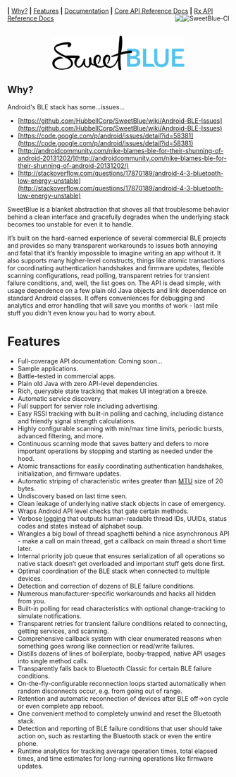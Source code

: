 <b>|</b>&nbsp;<a href='#why'>Why?</a>
<b>|</b>&nbsp;<a href='#features'>Features</a>
<b>|</b>&nbsp;<a href="https://github.com/HubbellCorp/SweetBlue/wiki">Documentation</a>
<b>|</b>&nbsp;<a href="https://hubbellcorp.github.io/SweetBlue/sweetblue/api/">Core API Reference Docs</a>
<b>|</b>&nbsp;<a href="https://hubbellcorp.github.io/SweetBlue/sweetbluerx/api/">Rx API Reference Docs</a>
<a href="https://github.com/HubbellCorp/SweetBlue/actions/workflows/build_and_test.yml">
 <img align="right" src="https://github.com/HubbellCorp/SweetBlue/actions/workflows/build_and_test.yml/badge.svg" alt="SweetBlue-CI">
</a>
<img align="right" src="https://img.shields.io/badge/version-4.0.1-blue.svg" />

<p align="center">
  <br>
  <a href="https://sweetblue.io">
    <img src="https://github.com/HubbellCorp/SweetBlue/blob/main/scripts/assets/sweetblue_logo.png" />
  </a>
</p>

Why?
----

Android's BLE stack has some...issues...

* [https://github.com/HubbellCorp/SweetBlue/wiki/Android-BLE-Issues](https://github.com/HubbellCorp/SweetBlue/wiki/Android-BLE-Issues)
* [https://code.google.com/p/android/issues/detail?id=58381](https://code.google.com/p/android/issues/detail?id=58381)
* [http://androidcommunity.com/nike-blames-ble-for-their-shunning-of-android-20131202/](http://androidcommunity.com/nike-blames-ble-for-their-shunning-of-android-20131202/)
* [http://stackoverflow.com/questions/17870189/android-4-3-bluetooth-low-energy-unstable](http://stackoverflow.com/questions/17870189/android-4-3-bluetooth-low-energy-unstable)

SweetBlue is a blanket abstraction that shoves all that troublesome behavior behind a clean interface 
and gracefully degrades when the underlying stack becomes too unstable for even it to handle.

It’s built on the hard-earned experience of several commercial BLE projects and provides so many transparent 
workarounds to issues both annoying and fatal that it’s frankly impossible to imagine writing an app without
 it. It also supports many higher-level constructs, things like atomic transactions for coordinating 
 authentication handshakes and firmware updates, flexible scanning configurations, read polling, transparent
  retries for transient failure conditions, and, well, the list goes on. The API is dead simple, with usage
   dependence on a few plain old Java objects and link dependence on standard Android classes. It offers
    conveniences for debugging and analytics and error handling that will save you months of work - last
     mile stuff you didn't even know you had to worry about.

Features
========

*	Full-coverage API documentation: Coming soon...
*	Sample applications.
*	Battle-tested in commercial apps.
*	Plain old Java with zero API-level dependencies.
*	Rich, queryable state tracking that makes UI integration a breeze.
*	Automatic service discovery.
*	Full support for server role including advertising.
*	Easy RSSI tracking with built-in polling and caching, including distance and friendly signal strength calculations.
*	Highly configurable scanning with min/max time limits, periodic bursts, advanced filtering, and more.
*	Continuous scanning mode that saves battery and defers to more important operations by stopping and starting as needed under the hood.
*	Atomic transactions for easily coordinating authentication handshakes, initialization, and firmware updates.
* 	Automatic striping of characteristic writes greater than [MTU](http://en.wikipedia.org/wiki/Maximum_transmission_unit) size of 20 bytes.
*	Undiscovery based on last time seen.
*	Clean leakage of underlying native stack objects in case of emergency.
*	Wraps Android API level checks that gate certain methods.
*	Verbose [logging](https://github.com/HubbellCorp/SweetBlue/wiki/Logging) that outputs human-readable thread IDs, UUIDs, status codes and states instead of alphabet soup.
*	Wrangles a big bowl of thread spaghetti behind a nice asynchronous API - make a call on main thread, get a callback on main thread a short time later.
*	Internal priority job queue that ensures serialization of all operations so native stack doesn’t get overloaded and important stuff gets done first.
*	Optimal coordination of the BLE stack when connected to multiple devices.
*	Detection and correction of dozens of BLE failure conditions.
*	Numerous manufacturer-specific workarounds and hacks all hidden from you.
*	Built-in polling for read characteristics with optional change-tracking to simulate notifications.
*	Transparent retries for transient failure conditions related to connecting, getting services, and scanning.
*	Comprehensive callback system with clear enumerated reasons when something goes wrong like connection or read/write failures.
*	Distills dozens of lines of boilerplate, booby-trapped, native API usages into single method calls.
*	Transparently falls back to Bluetooth Classic for certain BLE failure conditions.
*	On-the-fly-configurable reconnection loops started automatically when random disconnects occur, e.g. from going out of range.
*	Retention and automatic reconnection of devices after BLE off->on cycle or even complete app reboot.
*	One convenient method to completely unwind and reset the Bluetooth stack.
*	Detection and reporting of BLE failure conditions that user should take action on, such as restarting the Bluetooth stack or even the entire phone.
*	Runtime analytics for tracking average operation times, total elapsed times, and time estimates for long-running operations like firmware updates.
